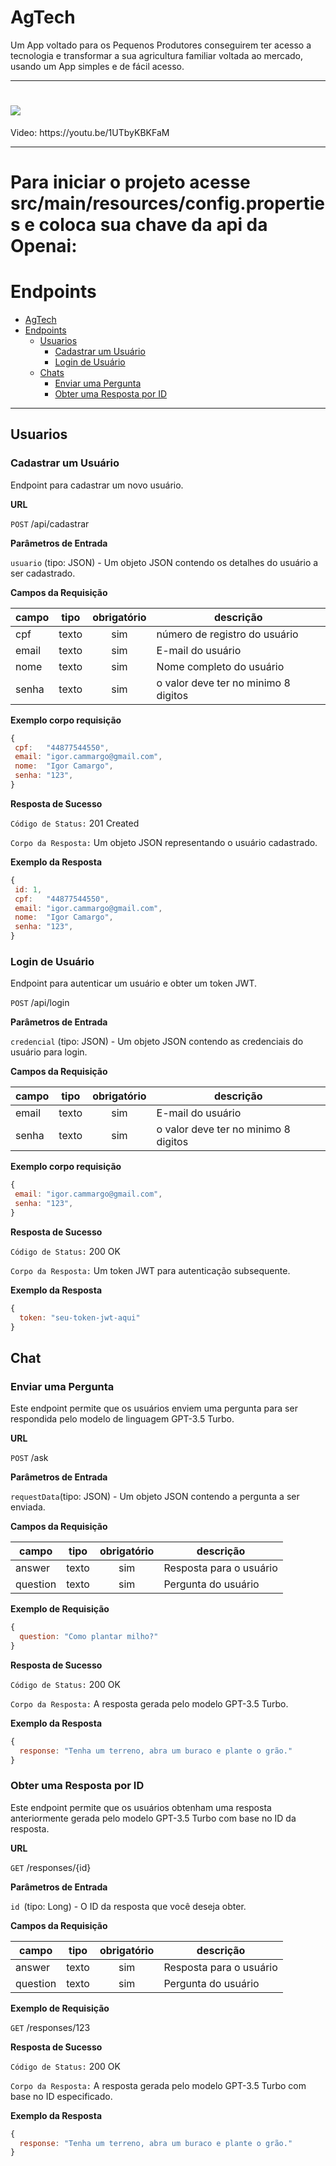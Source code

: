 # AgTech
Um App voltado para os Pequenos Produtores conseguirem ter acesso a tecnologia e transformar a sua agricultura familiar voltada ao mercado, usando um App simples e de fácil acesso.

---

<h1>
    <img src="./img/logo 500 sf.png"/>
</h1>

<p>Video: https://youtu.be/1UTbyKBKFaM</p>

---

# Para iniciar o projeto acesse src/main/resources/config.properties e coloca sua chave da api da Openai:

# Endpoints

- [AgTech](#agtech)
- [Endpoints](#endpoints)
    - [Usuarios](#usuarios)
        - [Cadastrar um Usuário](#cadastrar-usuarios)
        - [Login de Usuário](#listar-usuario)
    - [Chats](#chats)
        - [Enviar uma Pergunta](#enviar-pergunta)
        - [Obter uma Resposta por ID](#obter-resposta)
    
---

## Usuarios

### Cadastrar um Usuário

Endpoint para cadastrar um novo usuário.

**URL**

`POST` /api/cadastrar

**Parâmetros de Entrada**

`usuario` (tipo: JSON) - Um objeto JSON contendo os detalhes do usuário a ser cadastrado.

**Campos da Requisição**

|   campo  | tipo  | obrigatório | descrição                            |
| -------- | ----- | :---------: | ------------------------------------ |
| cpf      | texto |     sim     | número de registro do usuário        |
| email    | texto |     sim     | E-mail do usuário                    |
| nome     | texto |     sim     | Nome completo do usuário             |
| senha    | texto |     sim     | o valor deve ter no minimo 8 digitos |

**Exemplo corpo requisição**

```js
{
 cpf:   "44877544550",
 email: "igor.cammargo@gmail.com",
 nome:  "Igor Camargo",
 senha: "123",
}
```

**Resposta de Sucesso**

`Código de Status:` 201 Created

`Corpo da Resposta:` Um objeto JSON representando o usuário cadastrado.

**Exemplo da Resposta**

```js
{
 id: 1,
 cpf:   "44877544550",
 email: "igor.cammargo@gmail.com",
 nome:  "Igor Camargo",
 senha: "123",
}
```

### Login de Usuário

Endpoint para autenticar um usuário e obter um token JWT.

`POST` /api/login

**Parâmetros de Entrada**

`credencial` (tipo: JSON) - Um objeto JSON contendo as credenciais do usuário para login.

**Campos da Requisição**

|   campo  | tipo  | obrigatório | descrição                            |
| -------- | ----- | :---------: | ------------------------------------ |
| email    | texto |     sim     | E-mail do usuário                    |
| senha    | texto |     sim     | o valor deve ter no minimo 8 digitos |

**Exemplo corpo requisição**

```js
{
 email: "igor.cammargo@gmail.com",
 senha: "123",
}
```

**Resposta de Sucesso**

`Código de Status:` 200 OK

`Corpo da Resposta:` Um token JWT para autenticação subsequente.

**Exemplo da Resposta**

```js
{
  token: "seu-token-jwt-aqui"
}
```

## Chat

### Enviar uma Pergunta

Este endpoint permite que os usuários enviem uma pergunta para ser respondida pelo modelo de linguagem GPT-3.5 Turbo.

**URL**

`POST` /ask

**Parâmetros de Entrada**

`requestData`(tipo: JSON) - Um objeto JSON contendo a pergunta a ser enviada.

**Campos da Requisição**

|   campo  | tipo  | obrigatório | descrição                            |
| -------- | ----- | :---------: | ------------------------------------ |
| answer   | texto |     sim     | Resposta para o  usuário             |
| question | texto |     sim     | Pergunta do usuário                  |

**Exemplo de Requisição**

```js
{
  question: "Como plantar milho?"
}
```

**Resposta de Sucesso**

`Código de Status:` 200 OK

`Corpo da Resposta:` A resposta gerada pelo modelo GPT-3.5 Turbo.

**Exemplo da Resposta**

```js
{
  response: "Tenha um terreno, abra um buraco e plante o grão."
}
```

### Obter uma Resposta por ID

Este endpoint permite que os usuários obtenham uma resposta anteriormente gerada pelo modelo GPT-3.5 Turbo com base no ID da resposta.

**URL**

`GET` /responses/{id}

**Parâmetros de Entrada**

`id `(tipo: Long) - O ID da resposta que você deseja obter.

**Campos da Requisição**

|   campo  | tipo  | obrigatório | descrição                            |
| -------- | ----- | :---------: | ------------------------------------ |
| answer   | texto |     sim     | Resposta para o  usuário             |
| question | texto |     sim     | Pergunta do usuário                  |

**Exemplo de Requisição**

`GET` /responses/123

**Resposta de Sucesso**

`Código de Status:` 200 OK

`Corpo da Resposta:` A resposta gerada pelo modelo GPT-3.5 Turbo com base no ID especificado.

**Exemplo da Resposta**

```js
{
  response: "Tenha um terreno, abra um buraco e plante o grão."
}
```









